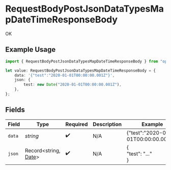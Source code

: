 # RequestBodyPostJsonDataTypesMapDateTimeResponseBody

OK

## Example Usage

```typescript
import { RequestBodyPostJsonDataTypesMapDateTimeResponseBody } from "openapi/sdk/models/operations";

let value: RequestBodyPostJsonDataTypesMapDateTimeResponseBody = {
    data: '{"test":"2020-01-01T00:00:00.001Z"}',
    json: {
        test: new Date("2020-01-01T00:00:00.001Z"),
    },
};
```

## Fields

| Field                                                                                                         | Type                                                                                                          | Required                                                                                                      | Description                                                                                                   | Example                                                                                                       |
| ------------------------------------------------------------------------------------------------------------- | ------------------------------------------------------------------------------------------------------------- | ------------------------------------------------------------------------------------------------------------- | ------------------------------------------------------------------------------------------------------------- | ------------------------------------------------------------------------------------------------------------- |
| `data`                                                                                                        | *string*                                                                                                      | :heavy_check_mark:                                                                                            | N/A                                                                                                           | {"test":"2020-01-01T00:00:00.001Z"}                                                                           |
| `json`                                                                                                        | Record<string, [Date](https://developer.mozilla.org/en-US/docs/Web/JavaScript/Reference/Global_Objects/Date)> | :heavy_check_mark:                                                                                            | N/A                                                                                                           | {<br/>"test": "..."<br/>}                                                                                     |